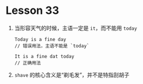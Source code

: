 # Lesson 33

1. 当形容天气的时候，主语一定是 `it`，而不能用 `today`

   ```
   Today is a fine day
   // 错误用法，主语不能是 `today`

   It is a fine dat today
   // 正确用法
   ```

2. `shave` 的核心含义是“剃毛发”，并不是特指刮胡子
